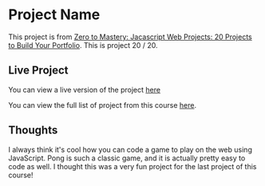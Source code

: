 # Project Name

This project is from [Zero to Mastery: Jacascript Web Projects: 20 Projects to Build Your Portfolio](https://academy.zerotomastery.io/p/javascript-projects).
This is project 20 / 20.

## Live Project

You can view a live version of the project [here](https://rperry99.github.io/pong-clone/)

You can view the full list of project from this course [here](https://github.com/rperry99/ztm-20-javascript-projects).

## Thoughts

I always think it's cool how you can code a game to play on the web using JavaScript. Pong is such a classic game, and it is actually pretty easy to code as well. I thought this was a very fun project for the last project of this course!
